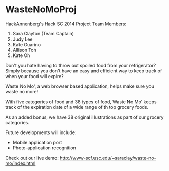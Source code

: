 WasteNoMoProj
=============

HackAnnenberg's Hack SC 2014 Project
Team Members:
1. Sara Clayton (Team Captain)
2. Judy Lee 
3. Kate Guarino
4. Allison Toh
5. Kate Oh

Don't you hate having to throw out spoiled food from your refrigerator? Simply because you don't have an easy and efficient way to keep track of when your food will expire?

Waste No Mo', a web browser based application, helps make sure you waste no more!

With five categories of food and 38 types of food, Waste No Mo' keeps track of the expiration date of a wide range of th top grocery foods.

As an added bonus, we have 38 original illustrations as part of our grocery categories.

Future developments will include:
* Mobile application port
* Photo-application recognition

Check out our live demo: http://www-scf.usc.edu/~saraclay/waste-no-mo/index.html
